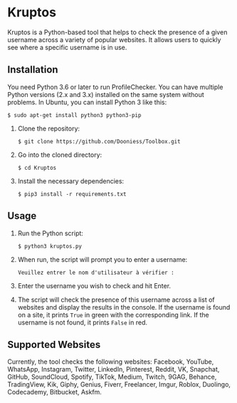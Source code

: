 # Kruptos 

Kruptos is a Python-based tool that helps to check the presence of a given username across a variety of popular websites. It allows users to quickly see where a specific username is in use.

## Installation

You need Python 3.6 or later to run ProfileChecker. You can have multiple Python versions (2.x and 3.x) installed on the same system without problems. In Ubuntu, you can install Python 3 like this:

    $ sudo apt-get install python3 python3-pip

1. Clone the repository:

    ```
    $ git clone https://github.com/Dooniess/Toolbox.git
    ```
   
2. Go into the cloned directory:

    ```
    $ cd Kruptos
    ```

3. Install the necessary dependencies:

    ```
    $ pip3 install -r requirements.txt
    ```

## Usage

1. Run the Python script:

    ```
    $ python3 kruptos.py
    ```

2. When run, the script will prompt you to enter a username:

    ```
    Veuillez entrer le nom d'utilisateur à vérifier : 
    ```

3. Enter the username you wish to check and hit Enter.

4. The script will check the presence of this username across a list of websites and display the results in the console. If the username is found on a site, it prints `True` in green with the corresponding link. If the username is not found, it prints `False` in red.

## Supported Websites

Currently, the tool checks the following websites: Facebook, YouTube, WhatsApp, Instagram, Twitter, LinkedIn, Pinterest, Reddit, VK, Snapchat, GitHub, SoundCloud, Spotify, TikTok, Medium, Twitch, 9GAG, Behance, TradingView, Kik, Giphy, Genius, Fiverr, Freelancer, Imgur, Roblox, Duolingo, Codecademy, Bitbucket, Askfm.
